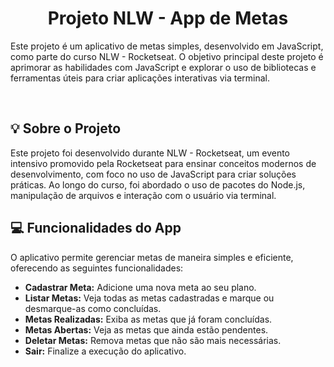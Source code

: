<h1 align="center">Projeto NLW - App de Metas</h1>

<p align="">
Este projeto é um aplicativo de metas simples, desenvolvido em JavaScript, como parte do curso NLW - Rocketseat. O objetivo principal deste projeto é aprimorar as habilidades com JavaScript e explorar o uso de bibliotecas e ferramentas úteis para criar aplicações interativas via terminal.
</p>

<br>

## 💡 Sobre o Projeto

Este projeto foi desenvolvido durante NLW - Rocketseat, um evento intensivo promovido pela Rocketseat para ensinar conceitos modernos de desenvolvimento, com foco no uso de JavaScript para criar soluções práticas. Ao longo do curso, foi abordado o uso de pacotes do Node.js, manipulação de arquivos e interação com o usuário via terminal.

## 💻 Funcionalidades do App

O aplicativo permite gerenciar metas de maneira simples e eficiente, oferecendo as seguintes funcionalidades:

- **Cadastrar Meta:** Adicione uma nova meta ao seu plano.
- **Listar Metas:** Veja todas as metas cadastradas e marque ou desmarque-as como concluídas.
- **Metas Realizadas:** Exiba as metas que já foram concluídas.
- **Metas Abertas:** Veja as metas que ainda estão pendentes.
- **Deletar Metas:** Remova metas que não são mais necessárias.
- **Sair:** Finalize a execução do aplicativo.

